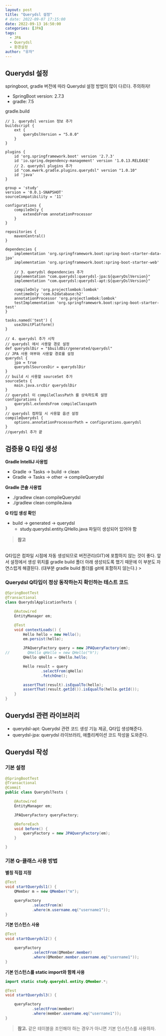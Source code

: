```yaml
---
layout: post
title: "Querydsl 설정"
# date: 2022-09-07 17:15:00
date: 2022-09-13 16:50:00
categories: [JPA]
tags:
  - JPA
  - Querydsl
  - 환경설정
author: "유자"
---
```


## Querydsl 설정

springboot, gradle 버전에 따라 Querydsl 설정 방법이 많이 다르다. 주의하자!

- SpringBoot version: 2.7.3
- gradle: 7.5

gradle.build
```
// 1. querydsl version 정보 추가
buildscript {
	ext {
		queryDslVersion = "5.0.0"
	}
}

plugins {
	id 'org.springframework.boot' version '2.7.3'
	id 'io.spring.dependency-management' version '1.0.13.RELEASE'
	// 2. querydsl plugins 추가
	id "com.ewerk.gradle.plugins.querydsl" version "1.0.10"
	id 'java'
}

group = 'study'
version = '0.0.1-SNAPSHOT'
sourceCompatibility = '11'

configurations {
	compileOnly {
		extendsFrom annotationProcessor
	}
}

repositories {
	mavenCentral()
}

dependencies {
	implementation 'org.springframework.boot:spring-boot-starter-data-jpa'
	implementation 'org.springframework.boot:spring-boot-starter-web'

	// 3. querydsl dependencies 추가
	implementation "com.querydsl:querydsl-jpa:${queryDslVersion}"
	implementation "com.querydsl:querydsl-apt:${queryDslVersion}"

	compileOnly 'org.projectlombok:lombok'
	runtimeOnly 'com.h2database:h2'
	annotationProcessor 'org.projectlombok:lombok'
	testImplementation 'org.springframework.boot:spring-boot-starter-test'
}

tasks.named('test') {
	useJUnitPlatform()
}

// 4. querydsl 추가 시작
// querydsl 에서 사용할 경로 설정
def querydslDir = "$buildDir/generated/querydsl"
// JPA 사용 여부와 사용할 경로를 설정
querydsl {
	jpa = true
	querydslSourcesDir = querydslDir
}
// build 시 사용할 sourceSet 추가
sourceSets {
	main.java.srcDir querydslDir
}
// querydsl 이 compileClassPath 를 상속하도록 설정
configurations {
	querydsl.extendsFrom compileClasspath
}
// querydsl 컴파일 시 사용할 옵션 설정
compileQuerydsl {
	options.annotationProcessorPath = configurations.querydsl
}
//querydsl 추가 끝
```

## 검증용 Q 타입 생성

**Gradle IntelliJ 사용법**

- Gradle → Tasks → build → clean
- Gradle → Tasks → other → compileQuerydsl

**Gradle 콘솔 사용법**

- ./gradlew clean compileQuerydsl
- ./gradlew clean compileJava

**Q 타입 생성 확인**

- build → generated → querydsl
    - study.querydsl.entity.QHello.java 파일이 생성되어 있어야 함

> **참고**
<br>
Q타입은 컴파일 시점에 자동 생성되므로 버전관리(GIT)에 포함하지 않는 것이 좋다. 앞서 설정에서 생성 위치를 gradle build 폴더 아래 생성되도록 했기 때문에 이 부분도 자연스럽게 해결된다. (대부분 gradle build 폴더를 git에 포함하지 않는다.)
>

### Querydsl Q타입이 정상 동작하는지 확인하는 테스트 코드

```java
@SpringBootTest
@Transactional
class QuerydslApplicationTests {

    @Autowired
    EntityManager em;

    @Test
    void contextLoads() {
        Hello hello = new Hello();
        em.persist(hello);

        JPAQueryFactory query = new JPAQueryFactory(em);
//        QHello qHello = new QHello("h");
        QHello qHello = QHello.hello;

        Hello result = query
                .selectFrom(qHello)
                .fetchOne();

        assertThat(result).isEqualTo(hello);
        assertThat(result.getId()).isEqualTo(hello.getId());
    }
}

```

## Querydsl 관련 라이브러리

- querydsl-apt: Querydsl 관련 코드 생성 기능 제공, Q타입 생성해준다.
- querydsl-jpa: querydsl 라이브러리, 애플리케이션 코드 작성을 도와준다.

## Querydsl 작성

### 기본 설정

```java
@SpringBootTest
@Transactional
@Commit
public class QuerydslTests {

    @Autowired
    EntityManager em;

    JPAQueryFactory queryFactory;

    @BeforeEach
    void before() {
        queryFactory = new JPAQueryFactory(em);
    }

}
```

### 기본 Q-클래스 사용 방법

**별칭 직접 지정**

```java
@Test
void startQuerydsl1() {
    QMember m = new QMember("m");

    queryFactory
            .selectFrom(m)
            .where(m.username.eq("username1"));
}
```

**기본 인스턴스 사용**

```java
@Test
void startQuerydsl2() {

    queryFactory
            .selectFrom(QMember.member)
            .where(QMember.member.username.eq("username1"));
}
```

**기본 인스턴스를 static import와 함께 사용**

```java
import static study.querydsl.entity.QMember.*;

@Test
void startQuerydsl3() {

    queryFactory
            .selectFrom(member)
            .where(member.username.eq("username1"));
}
```

> **참고.**
같은 테이블을 조인해야 하는 경우가 아니면 기본 인스턴스를 사용하자.
>